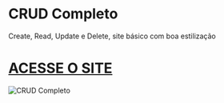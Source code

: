 # CRUD Completo

Create, Read, Update e Delete, site básico com boa estilização

# [ACESSE O SITE](https://brunosilva03.github.io/CRUD/)
![CRUD Completo](https://github.com/BrunoSilva03/CRUD/assets/78625466/ee8e09c4-f39c-440d-82ba-41d7d466e216)




 

